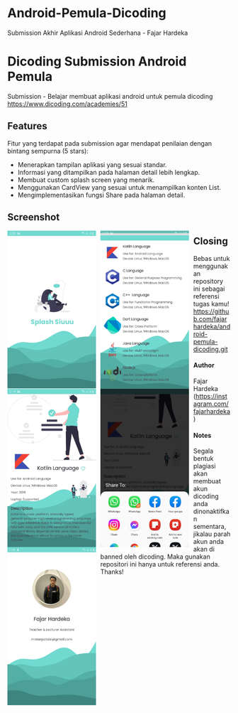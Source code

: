 # Android-Pemula-Dicoding
Submission Akhir Aplikasi Android Sederhana - Fajar Hardeka

# Dicoding Submission Android Pemula
Submission - Belajar membuat aplikasi android untuk pemula dicoding https://www.dicoding.com/academies/51

## Features
Fitur yang terdapat pada submission agar mendapat penilaian dengan bintang sempurna (5 stars):
- Menerapkan tampilan aplikasi yang sesuai standar.
- Informasi yang ditampilkan pada halaman detail lebih lengkap.
- Membuat custom splash screen yang menarik.
- Menggunakan CardView yang sesuai untuk menampilkan konten List.
- Mengimplementasikan fungsi Share pada halaman detail.

## Screenshot
<img src="https://github.com/fajarhardeka/android-pemula-dicoding/blob/master/Scrennshots/1.jpeg"
     alt="Splashscreen Activity"
     style="float: left; margin-right: 10px;"
     width="200" /> <img src="https://github.com/fajarhardeka/android-pemula-dicoding/blob/master/Scrennshots/2.jpeg"
     alt="Main Activity"
     style="float: left; margin-right: 10px;"
     width="200" /> <img src="https://github.com/fajarhardeka/android-pemula-dicoding/blob/master/Scrennshots/3.jpeg"
     alt="Detail Activity"
     style="float: left; margin-right: 10px;"
     width="200" /> <img src="https://github.com/fajarhardeka/android-pemula-dicoding/blob/master/Scrennshots/4.jpeg"
     alt="Share to"
     style="float: left; margin-right: 10px;"
     width="200" /> <img src="https://github.com/fajarhardeka/android-pemula-dicoding/blob/master/Scrennshots/5.jpeg"
     alt="About Activity"
     style="float: left; margin-right: 10px;"
     width="200" />
     
     
## Closing
Bebas untuk menggunakan repository ini sebagai referensi tugas kamu! <br>https://github.com/fajarhardeka/android-pemula-dicoding.git

#### Author
Fajar Hardeka (https://instagram.com/fajarhardeka)

#### Notes
Segala bentuk plagiasi akan membuat akun dicoding anda dinonaktifkan sementara, jikalau parah akun anda akan di banned oleh dicoding. Maka gunakan repositori ini hanya untuk referensi anda. Thanks!
